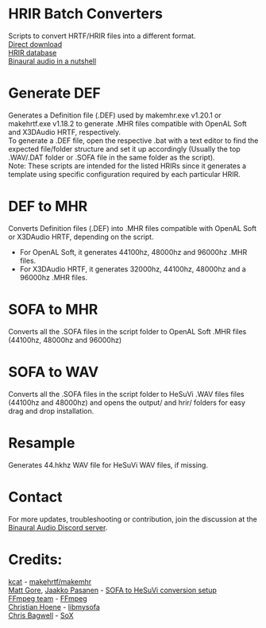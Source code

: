 # HRIR Batch Converters
Scripts to convert HRTF/HRIR files into a different format.  
[Direct download](https://kutt.it/HRIRBCDirectDownload)  
[HRIR database](https://airtable.com/shruimhjdSakUPg2m)  
[Binaural audio in a nutshell](https://kutt.it/binaural)  

# Generate DEF
Generates a Definition file (.DEF) used by makemhr.exe v1.20.1 or makehrtf.exe v1.18.2 to generate .MHR files compatible with OpenAL Soft and X3DAudio HRTF, respectively.  
To generate a .DEF file, open the respective .bat with a text editor to find the expected file/folder structure and set it up accordingly (Usually the top .WAV/.DAT folder or .SOFA file in the same folder as the script).  
Note: These scripts are intended for the listed HRIRs since it generates a template using specific configuration required by each particular HRIR.  

# DEF to MHR
Converts Definition files (.DEF) into .MHR files compatible with OpenAL Soft or X3DAudio HRTF, depending on the script.  
- For OpenAL Soft, it generates 44100hz, 48000hz and 96000hz .MHR files.
- For X3DAudio HRTF, it generates 32000hz, 44100hz, 48000hz and a 96000hz .MHR files.

# SOFA to MHR
Converts all the .SOFA files in the script folder to OpenAL Soft .MHR files (44100hz, 48000hz and 96000hz)

# SOFA to WAV
Converts all the .SOFA files in the script folder to HeSuVi .WAV files files (44100hz and 48000hz) and opens the output/ and hrir/ folders for easy drag and drop installation.

# Resample
Generates 44.hkhz WAV file for HeSuVi WAV files, if missing.

# Contact
For more updates, troubleshooting or contribution, join the discussion at the [Binaural Audio Discord server](https://kutt.it/U3DAMChat).  

# Credits:  
[kcat](https://github.com/kcat) - [makehrtf/makemhr](https://github.com/kcat/openal-soft/tree/e0097c18b82d5da37248c4823fde48b6e0002cdd/utils/makemhr)  
[Matt Gore](https://sourceforge.net/u/jak33/profile/), [Jaakko Pasanen](https://sourceforge.net/u/jaakkopasanen/profile/) - [SOFA to HeSuVi conversion setup](https://sourceforge.net/p/hesuvi/wiki/How-To%20Record%20Impulse%20Responses%20Digitally/)  
[FFmpeg team](https://ffmpeg.org/developer.html) - [FFmpeg](https://ffmpeg.org/)  
[Christian Hoene](https://github.com/hoene) - [libmysofa](https://github.com/hoene/libmysofa)  
[Chris Bagwell](http://www.cnpbagwell.com/) - [SoX](http://sox.sourceforge.net/)